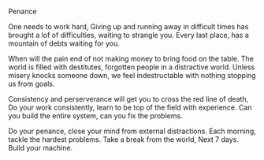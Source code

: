 Penance

One needs to work hard,
Giving up and running away in difficult times has brought a lof of difficulties, waiting to strangle you.
Every last place, has a mountain of debts waiting for you.

When will the pain end of not making money to bring food on the table.
The world is filled with destitutes, forgotten people in a distractive world.
Unless misery knocks someone down, we feel indestructable with nothing stopping us from goals.

Consistency and perserverance will get you to cross the red line of death, 
Do your work consistently, learn to be top of the field with experience.
Can you build the entire system, can you fix the problems.

Do your penance, close your mind from external distractions. Each morning, tackle the hardest problems.
Take a break from the world,  Next 7 days. Build your machine.